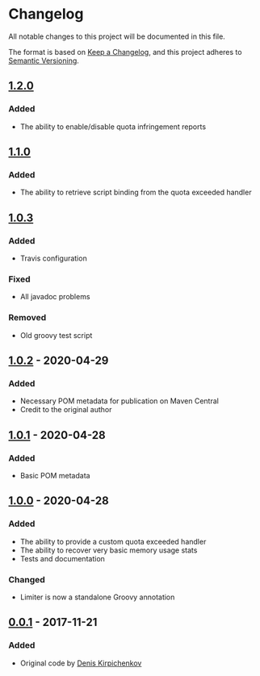 # Changelog
All notable changes to this project will be documented in this file.

The format is based on [Keep a Changelog](https://keepachangelog.com/en/1.0.0/),
and this project adheres to [Semantic Versioning](https://semver.org/spec/v2.0.0.html).

## [1.2.0]
### Added
- The ability to enable/disable quota infringement reports

## [1.1.0]
### Added
- The ability to retrieve script binding from the quota exceeded handler

## [1.0.3]
### Added
- Travis configuration
### Fixed
- All javadoc problems
### Removed
- Old groovy test script

## [1.0.2] - 2020-04-29
### Added
- Necessary POM metadata for publication on Maven Central
- Credit to the original author

## [1.0.1] - 2020-04-28
### Added
- Basic POM metadata

## [1.0.0] - 2020-04-28
### Added
- The ability to provide a custom quota exceeded handler
- The ability to recover very basic memory usage stats
- Tests and documentation
### Changed
- Limiter is now a standalone Groovy annotation

## [0.0.1] - 2017-11-21
### Added
- Original code by [Denis Kirpichenkov](https://github.com/d0k1)

[1.2.0]: https://github.com/corunet/groovy-memory-limiter/compare/v1.1.0...v1.2.0
[1.1.0]: https://github.com/corunet/groovy-memory-limiter/compare/v1.0.3...v1.1.0
[1.0.3]: https://github.com/corunet/groovy-memory-limiter/compare/v1.0.2...v1.0.3
[1.0.2]: https://github.com/corunet/groovy-memory-limiter/compare/v1.0.1...v1.0.2
[1.0.1]: https://github.com/corunet/groovy-memory-limiter/compare/v1.0.0...v1.0.1
[1.0.0]: https://github.com/corunet/groovy-memory-limiter/compare/v0.0.1...v1.0.0
[0.0.1]: https://github.com/corunet/groovy-memory-limiter/tree/v0.0.1
